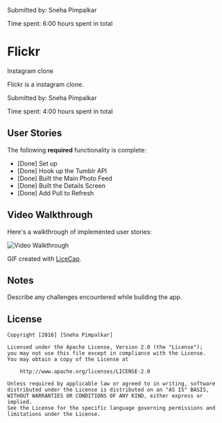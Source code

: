 

Submitted by: Sneha Pimpalkar

Time spent: 6:00 hours spent in total
# Flickr
Instagram clone

Flickr is a instagram clone.

Submitted by: Sneha Pimpalkar

Time spent: 4:00 hours spent in total

## User Stories

The following **required** functionality is complete:

* [Done] Set up
* [Done] Hook up the Tumblr API
* [Done] Built the Main Photo Feed
* [Done] Built the Details Screen
* [Done] Add Pull to Refresh


## Video Walkthrough 

Here's a walkthrough of implemented user stories:

<img src='https://i.imgur.com/mslXM0H.gif' title='Video Walkthrough' width='' alt='Video Walkthrough' />

GIF created with [LiceCap](http://www.cockos.com/licecap/).

## Notes

Describe any challenges encountered while building the app.

## License

    Copyright [2016] [Sneha Pimpalkar]

    Licensed under the Apache License, Version 2.0 (the "License");
    you may not use this file except in compliance with the License.
    You may obtain a copy of the License at

        http://www.apache.org/licenses/LICENSE-2.0

    Unless required by applicable law or agreed to in writing, software
    distributed under the License is distributed on an "AS IS" BASIS,
    WITHOUT WARRANTIES OR CONDITIONS OF ANY KIND, either express or implied.
    See the License for the specific language governing permissions and
    limitations under the License.

